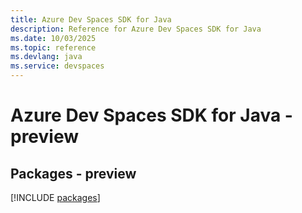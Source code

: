 ```yaml
---
title: Azure Dev Spaces SDK for Java
description: Reference for Azure Dev Spaces SDK for Java
ms.date: 10/03/2025
ms.topic: reference
ms.devlang: java
ms.service: devspaces
---
```

# Azure Dev Spaces SDK for Java - preview
## Packages - preview
[!INCLUDE [packages](dev-spaces-index.md)]